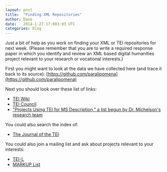 ```yaml
---
layout: post
title:  "Finding XML Repositories"
author: Dave
date:   2014-1-27 17:003:03 UTC
categories: blog
---
```


Just a bit of help as you work on finding your XML or TEI repositories for next week. (Please remember that you are to write a required response paper in which you identify and review an XML based digital humanities project relevant to your research or vocational interests.)

First you might want to look at the data we have collected here (and trace it back to its source): [https://github.com/paralipomena](https://github.com/paralipomena)

Next you should look over these list of links:

* [TEI Wiki](http://wiki.tei-c.org/index.php/Samples)
* [TEI Council](http://www.tei-c.org/Activities/Projects/)
* ["Projects Using TEI for MS Description," a list begun by Dr. Michelson's research team](https://docs.google.com/document/d/1Wv5Xn4aUW8uNUv1c-B5KNyzRx_TmWOKYEZylv5znPzc/edit)

You could also search the index of:

* [The Journal of the TEI](http://journal.tei-c.org/journal/index)

You could also join a mailing list and ask about projects relevant to your interests:

* [TEI-L](http://www.tei-c.org/Support/index.xml#tei-l)
* [MARKUP List](http://lsv.uky.edu/scripts/wa.exe?SUBED1=markup&A=1)
